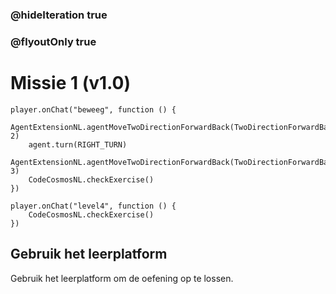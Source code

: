 ### @hideIteration true
### @flyoutOnly true
# Missie 1 (v1.0)

```blocks
player.onChat("beweeg", function () {
    AgentExtensionNL.agentMoveTwoDirectionForwardBack(TwoDirectionForwardBackNL.Forward, 2)
    agent.turn(RIGHT_TURN)
    AgentExtensionNL.agentMoveTwoDirectionForwardBack(TwoDirectionForwardBackNL.Forward, 3)
    CodeCosmosNL.checkExercise()
})

```

```template
player.onChat("level4", function () {
    CodeCosmosNL.checkExercise()
})

```

## Gebruik het leerplatform
Gebruik het leerplatform om de oefening op te lossen.